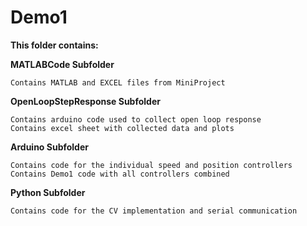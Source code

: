 # Demo1

**This folder contains:**

**MATLABCode Subfolder**

    Contains MATLAB and EXCEL files from MiniProject

**OpenLoopStepResponse Subfolder**

    Contains arduino code used to collect open loop response
    Contains excel sheet with collected data and plots
    
**Arduino Subfolder**

    Contains code for the individual speed and position controllers
    Contains Demo1 code with all controllers combined
    
**Python Subfolder**

    Contains code for the CV implementation and serial communication
